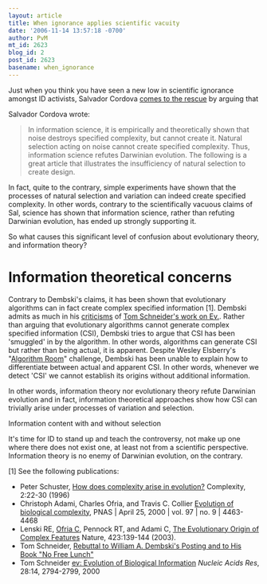 ```yaml
---
layout: article
title: When ignorance applies scientific vacuity
date: '2006-11-14 13:57:18 -0700'
author: PvM
mt_id: 2623
blog_id: 2
post_id: 2623
basename: when_ignorance
---
```

Just when you think you have seen a new low in scientific ignorance amongst ID activists, Salvador Cordova [comes to the rescue](http://www.uncommondescent.com/archives/1781) by arguing that

Salvador Cordova wrote:

> In information science, it is empirically and theoretically shown that noise destroys specified complexity, but cannot create it. Natural selection acting on noise cannot create specified complexity. Thus, information science refutes Darwinian evolution. The following is a great article that illustrates the insufficiency of natural selection to create design.

In fact, quite to the contrary, simple experiments have shown that the processes of natural selection and variation can indeed create specified complexity. In other words, contrary to the scientifically vacuous claims of Sal, science has shown that information science, rather than refuting Darwinian evolution, has ended up strongly supporting it.

So what causes this significant level of confusion about evolutionary theory, and information theory?

# Information theoretical concerns

Contrary to Dembski's claims, it has been shown that evolutionary algorithms can in fact create complex specified information \[1\]. Dembski admits as much in his [criticisms](http://www.metanexus.net/metanexus_online/show_article2.asp?ID=3294) of [Tom Schneider's work on Ev.](http://www.lecb.ncifcrf.gov/~toms/paper/ev/dembski/). Rather than arguing that evolutionary algorithms cannot generate complex specified information (CSI), Dembski tries to argue that CSI has been 'smuggled' in by the algorithm. In other words, algorithms can generate CSI but rather than being actual, it is apparent. Despite Wesley Elsberry's "[Algorithm Room](http://www.talkreason.org/articles/Algorithm.cfm)" challenge, Dembski has been unable to explain how to differentiate between actual and apparent CSI. In other words, whenever we detect 'CSI' we cannot establish its origins without additional information.

In other words, information theory nor evolutionary theory refute Darwinian evolution and in fact, information theoretical approaches show how CSI can trivially arise under processes of variation and selection.

<img src="http://www.ccrnp.ncifcrf.gov/~toms/icons/ev-fig2b.gif" alt="" />Information content with and without selection

It's time for ID to stand up and teach the controversy, not make up one where there does not exist one, at least not from a scientific perspective. Information theory is no enemy of Darwinian evolution, on the contrary.


\[1\] See the following publications:
* Peter Schuster, [How does complexity arise in evolution?](http://www.tbi.univie.ac.at/~pks/PUBL/96-pks-001.pdf) Complexity, 2:22-30 (1996) 
* Christoph Adami, Charles Ofria, and Travis C. Collier [Evolution of biological complexity](http://www.pnas.org/cgi/content/full/97/9/4463), 
PNAS | April 25, 2000 | vol. 97 | no. 9 | 4463-4468
* Lenski RE, [Ofria C](http://www.cse.msu.edu/~ofria/home/pubs/), Pennock RT, and Adami C, [The Evolutionary Origin of Complex Features](http://myxo.css.msu.edu/papers/nature2003/Nature03_Complex.pdf) Nature, 423:139-144 (2003).
* Tom Schneider, [Rebuttal to William A. Dembski's Posting and to His Book "No Free Lunch"](http://www.lecb.ncifcrf.gov/~toms/paper/ev/dembski/) 
* Tom Schneider [ev: Evolution of Biological Information](http://www.ccrnp.ncifcrf.gov/~toms/paper/ev/) _Nucleic Acids Res_, 28:14, 2794-2799, 2000

